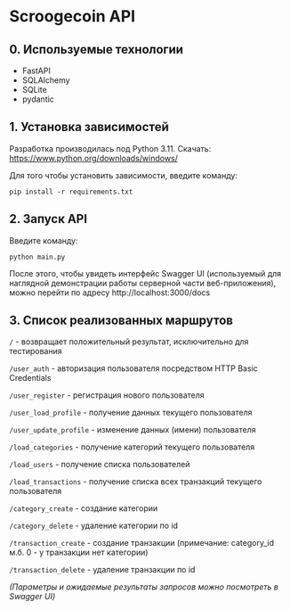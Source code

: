 # Scroogecoin API

## 0. Используемые технологии
- FastAPI
- SQLAlchemy
- SQLite
- pydantic

## 1. Установка зависимостей

Разработка производилась под Python 3.11. Скачать: https://www.python.org/downloads/windows/

Для того чтобы установить зависимости, введите команду:
```commandline
pip install -r requirements.txt
```

## 2. Запуск API

Введите команду:
```commandline
python main.py
```

После этого, чтобы увидеть интерфейс Swagger UI (используемый для наглядной демонстрации работы серверной части веб-приложения), можно перейти по адресу http://localhost:3000/docs

## 3. Список реализованных маршрутов

`/` - возвращает положительный результат, исключительно для тестирования

`/user_auth` - авторизация пользователя посредством HTTP Basic Credentials

`/user_register` - регистрация нового пользователя

`/user_load_profile` - получение данных текущего пользователя

`/user_update_profile` - изменение данных (имени) пользователя

`/load_categories` - получение категорий текущего пользователя

`/load_users` - получение списка пользователей

`/load_transactions` - получение списка всех транзакций текущего пользователя

`/category_create` - создание категории

`/category_delete` - удаление категории по id

`/transaction_create` - создание транзакции (примечание: category_id м.б. 0 - у транзакции нет категории)

`/transaction_delete` - удаление транзакции по id

*(Параметры и ожидаемые результаты запросов можно посмотреть в Swagger UI)*
